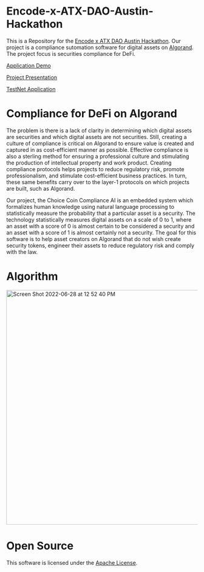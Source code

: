 # Encode-x-ATX-DAO-Austin-Hackathon
This is a Repository for the [Encode x ATX DAO Austin Hackathon](https://www.encode.club/austin-hackathon). Our project is a compliance sutomation software for digital assets on [Algorand](https://www.algorand.com/). The project focus is securities compliance for DeFi.

[Application Demo](https://www.youtube.com/watch?v=95YdWmd5RIQ)

[Project Presentation](https://www.youtube.com/watch?v=ZkCtCeu4wI8)

[TestNet Application](https://compliance-testnet.netlify.app/)

# Compliance for DeFi on Algorand

The problem is there is a lack of clarity in determining which digital assets are securities and which digital assets are not securities. Still, creating a culture of compliance is critical on Algorand to ensure value is created and captured in as cost-efficient manner as possible. Effective compliance is also a sterling method for ensuring a professional culture and stimulating the production of intellectual property and work product. Creating compliance protocols helps projects to reduce regulatory risk, promote professionalism, and stimulate cost-efficient business practices. In turn, these same benefits carry over to the layer-1 protocols on which projects are built, such as Algorand. 

Our project, the Choice Coin Compliance AI is an embedded system which formalizes human knowledge using natural language processing to statistically measure the probability that a particular asset is a security. The technology statistically measures digital assets on a scale of 0 to 1, where an asset with a score of 0 is almost certain to be considered a security and an asset with a score of 1 is almost certainly not a security. The goal for this software is to help asset creators on Algorand that do not wish create security tokens, engineer their assets to reduce regulatory risk and comply with the law. 

# Algorithm

<img width="618" alt="Screen Shot 2022-06-28 at 12 52 40 PM" src="https://user-images.githubusercontent.com/43055154/176272970-4aa2a6a8-e2ae-4918-b912-bd5bd227c5de.png">


# Open Source

This software is licensed under the [Apache License](https://github.com/Bhaney44/Encode-x-ATX-DAO-Austin-Hackathon/blob/main/LICENSE).
